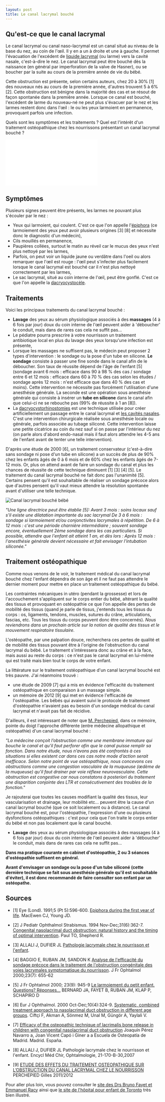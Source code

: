 ```yaml
---
layout: post
title: Le canal lacrymal bouché
---
```


## Qu'est-ce que le canal lacrymal

Le canal lacrymal ou canal naso-lacrymal est un canal situé au niveau de la base du nez, au coin de l'œil.
Il y en a un à droite et une à gauche.
Il permet l'évacuation de l'excédent de [liquide lacrymal](http://fr.wikipedia.org/wiki/Liquide_lacrymal) (ou larme) vers la cavité nasale, c'est-à-dire le nez.
Le canal lacrymal peut être bouché dès la naissance (en général par imperforation de la valve de Hasner),
ou se boucher par la suite au cours de la première année de vie du bébé.

Cette obstruction est présente, selon certains auteurs, chez 20 à 30% [1] des nouveaux nés au cours de la première année, d'autres trouvent 5 à 6% [2].
Cette obstruction est bénigne dans la majorité des cas et se résout de façon spontanée dans la première année.
Lorsque ce canal est bouché, l'excédent de larme du nouveau-né ne peut plus s'évacuer par le nez et les larmes restent donc dans l'œil :
le ou les yeux larmoient en permanence, provoquant parfois une infection.

Quels sont les symptômes et les traitements ? Quel est l'intérêt d'un traitement ostéopathique chez les nourrissons présentant un canal lacrymal bouché ?

<div class="responsive-iframe">
  <iframe src="//www.youtube.com/embed/VJo5z11rUYQ" frameborder="0" allowfullscreen></iframe>
</div>

## Symptômes

Plusieurs signes peuvent être présents, les larmes ne pouvant plus s'écouler par le nez :

- Yeux qui larmoient, qui coulent.
  C'est ce que l'on appelle l'[épiphora](http://www.larousse.fr/dictionnaires/francais/%C3%A9piphora/30485) (ce larmoiement des yeux peut avoir plusieurs origines [3] [8] et nécessite donc le diagnostic d'un médecin),
- Cils mouillés en permanence,
- Paupières collées, surtout le matin au réveil car le mucus des yeux n'est plus nettoyé par les larmes,
- Parfois, on peut voir un liquide jaune ou verdâtre dans l'oeil ou alors remarquer que l'œil  est rouge : l'œil peut s'infecter plus facilement lorsque le canal lacrymal est bouché  car il n'est plus nettoyé correctement par les larmes,
- Le sac lacrymal, situé au coin interne de l'œil, peut être gonflé. C'est ce que l'on appelle la [dacryocystocèle](http://fr.wikipedia.org/wiki/Dacryocystoc%C3%A8le).

## Traitements

Voici les principaux traitements du canal lacrymal bouché :

- **Lavage** des yeux au sérum physiologique associés à des **massages** (4 à 6 fois par jour) doux du coin interne de l'œil peuvent aider à 'déboucher' le conduit,
  mais dans de rares cas cela ne suffit pas...
- Le pédiatre pourra prescrire à votre nourrisson un traitement antibiotique local en plus du lavage des yeux lorsqu'une infection est présente,
- Lorsque les massages ne suffisent pas, le médecin peut proposer 2 types d'intervention : le sondage ou la pose d'un tube en silicone.
  **Le sondage** consiste à passer une fine sonde dans le canal afin de le déboucher.
  Son taux de réussite dépend de l'âge de l'enfant [5]
  (sondage avant 6 mois : efficace dans  90 à 98 % des cas / sondage entre 6 et 12 mois : efficace dans 60 à 70 % des cas selon les études / sondage après 12 mois : n'est efficace que dans 40 % des cas et moins).
  Cette intervention ne nécessite pas forcément l'utilisation d'une anesthésie générale.
  La seconde est une opération sous anesthésie générale qui consiste à insérer un **tube en silicone** dans le canal afin que celui-ci ne se rebouche pas
  (99% de réussite à 1 an [8]).
- La [dacryocystorhinostomies](http://www.voies-lacrymales.com/52+dacryocystorhinostomie-par-voie-externe.html) est une technique utilisée pour créer artificiellement un passage entre le canal lacrymal et [les cavités nasales](http://fr.wikipedia.org/wiki/Cavit%C3%A9_nasale).
  C'est une intervention chirurgicale réalisée sous anesthésie locale ou générale, parfois associée au tubage siliconé.
  Cette intervention laisse une petite cicatrice au coin du nez sauf si on passe par l'intérieur du nez
  (on parle alors d'abord endo-nasal mais il faut alors attendre les 4-5 ans de l'enfant avant de tenter une telle intervention).

D'après une étude de 2000 [6], un traitement conservateur (c'est-à-dire sans sondage ni pose d'un tube en silicone) a un succès de plus de 90% chez les enfants âgés de 0 à 6 mois et de 60% ​​chez les enfants âgés de 7-12 mois.
Or, plus on attend avant de faire un sondage du canal et plus les chances de réussite de cette technique diminuent [1] [3] [4] [5].
Le traitement du canal lacrymal bouché ne fait donc pas l'unanimité [5].
Certains pensent qu'il est souhaitable de réaliser un sondage précoce alors que d'autres pensent qu'il vaut mieux attendre la résolution spontanée avant d'utiliser une telle technique.

![Canal lacrymal bouché bébé](/assets/2014-08-17/Canal-lacrymal-bouche-bebe.png)

*"Une ligne directrice peut être établie [5]:
Avant 3 mois : soins locaux sauf s'il existe une dilatation importante du sac lacrymal
De 3 à 6 mois : sondage si larmoiement et/ou conjonctivites lacrymales à répétition.
De 6 à 12 mois : c'est une période charnière intermédiaire ; souvent sondage encore, éventuellement 2ème sondage dans les cas particuliers. Si possible, attendre que l'enfant ait atteint 1 an, et dès lors :
Après 12 mois : l'anesthésie générale devient nécessaire et fait envisager l'intubation siliconée."*


## Traitement ostéopathique

Comme nous venons de le voir, le traitement médical du canal lacrymal bouché chez l'enfant dépendra de son âge et il ne faut pas attendre le dernier moment pour mettre en place un traitement ostéopathique du bébé. 

Les contraintes mécaniques in utéro (pendant la grossesse) et lors de l'accouchement s'appliquent sur le corps entier du bébé,
altérant la qualité des tissus et provoquant en ostéopathie ce que l'on appelle des pertes de mobilité des tissus
(quand je parle de tissus, j'entends tous les tissus du corps : os, ligaments, tendons, muscles, sutures du crâne, articulations, fascias, etc.
Tous les tissus du corps peuvent donc être concernés).
*Nous reviendrons dans un prochain article sur la notion de qualité des tissus et le mouvement respiratoire tissulaire.*

L'ostéopathe, par une palpation douce, recherchera ces pertes de qualité et de mobilité des tissus pouvant être à l'origine de l'obstruction du canal lacrymal du bébé. 
Le traitement s'intéressera donc au crâne et à la face, mais aussi au reste du corps : ce n'est pas le canal lacrymal en lui-même qui est traité mais bien tout le corps de votre enfant.

La littérature sur le traitement ostéopathique d'un canal lacrymal bouché est très pauvre. J'ai néanmoins trouvé :

- une étude de 2009 [7] qui a mis en évidence l'efficacité du traitement ostéopathique en comparaison à un massage simple.
- un mémoire de 2012 [9] qui met en évidence l'efficacité de l'ostéopathie.
  Les bébés qui avaient suivi le protocole de traitement d'ostéopathie n'avaient pas eu besoin d'un sondage médical du canal lacrymal et n'avait pas fait de récidive.

D'ailleurs, il est intéressant de noter que [M. Perchepied](http://www.bretagne-osteopathie.com/pdf/Memoire_PERCHEPIED_Gilles.pdf), dans ce mémoire, pointe du doigt l'approche différente (entre médecine allopathique et ostéopathie) d'un canal lacrymal bouché :

*"La médecine conçoit l’obstruction comme une membrane immature qui bouche le canal et qu’il faut perforer afin que le canal puisse remplir sa fonction.
Dans notre étude, nous n’avons pas été confrontés à ces situations si elles existent car dans ces cas notre mode d’action serait inefficace.
Selon notre point de vue ostéopathique, nous concevons ces obstructions comme une congestion vasculaire de la muqueuse (œdème de la muqueuse) qu’il faut drainer par voie réflexe neurovasculaire.
Cette obstruction est congestive car nous constatons à posteriori du traitement une disparition conjointe des LTR et consécutivement des troubles de la fonction."*

Je rajouterai que toutes les causes modifiant la qualité des tissus, leur vascularisation et drainage, leur mobilité etc...
peuvent être la cause d'un canal lacrymal bouché (que ce soit localement ou à distance).
Le canal lacrymal bouché est, pour l'ostéopathie, l'expression d'une ou plusieurs dysfonctions ostéopathiques :
c'est pour cela que l'on traite le corps entier du bébé et non pas localement que le canal bouché.


- **Lavage** des yeux au sérum physiologique associés à des massages (4 à 6 fois par jour) doux du coin interne de l'œil peuvent aider à 'déboucher' le conduit, mais dans de rares cas cela ne suffit pas...

**Dans ma pratique courante en cabinet d'ostéopathie, 2 ou 3 séances d'ostéopathie suffisent en général.**

**Avant d'envisager un sondage ou la pose d'un tube siliconé (cette dernière technique se fait sous anesthésie générale qu'il est souhaitable d'éviter),
il est donc recommandé de faire consulter son enfant par un ostéopathe.**

## Sources

- [1] Eye (Lond). 1991;5 (Pt 5):596-600.
  [Epiphora during the first year of life](http://www.nature.com/eye/journal/v5/n5/pdf/eye1991103a.pdf).
  MacEwen CJ, Young JD.

- [2] J Pediatr Ophthalmol Strabismus. 1994 Nov-Dec;31(6):362-7.
  [Congenital nasolacrimal duct obstruction: natural history and the timing of optimal intervention](http://www.ncbi.nlm.nih.gov/pubmed/7714699).
  Paul TO, Shepherd R.

- [3] ALLALI J, DUFIER JL
  [Pathologie lacrymale chez le nourrisson et l'enfant](http://www.em-consulte.com/article/64099/pathologie-lacrymale-chez-le-nourrisson-et-l-enfan).

- [4] BAGGIO E, RUBAN JM, SANDON K
  [Analyse de l'efficacité du sondage précoce dans le traitement de l'obstruction congénitale des voies lacrymales symptomatique du nourrisson](http://www.em-consulte.com/en/article/111439).
  J Fr Ophtalmol 2000;23(7): 655-62

- [5] J Fr Ophtalmol 2000; 23(9): 945-9
  [Le larmoiement du petit enfant. Questions? Réponses...](http://www.em-consulte.com/en/article/111487)
  BERNARD JA, FAYET B, RUBAN JM, KLAP P, SCHAPIRO D

- [6] Eur J Ophthalmol. 2000 Oct-Dec;10(4):324-9.
  [Systematic, combined treatment approach to nasolacrimal duct obstruction in different age groups](http://medlib.yu.ac.kr/eur_j_oph/ejo_pdf/684.pdf).
  Ciftçi F, Akman A, Sönmez M, Unal M, Güngör A, Yaylali V.

- [7] [Efficacy of the osteopathic technique of lacrimalis bone release in children with congenital nasolacrimal duct obstruction](http://zl.elsevier.es/es/revista/osteopatia-cientifica-281/eficacia-tecnica-osteopatica-liberacion-hueso-lagrimal-obstruccion-13146760-originales-2009)
  Joaquín Pérez Navarro a, Joan Vicent Capó i Giner a
  a Escuela de Osteopatía de Madrid. Madrid. España.

- [8] ALLALI J, DUFIER JL
  Pathologie lacrymale chez le nourrisson et l'enfant.
  Encycl Méd Chir, Ophtalmologie, 21-170-B-30,2007

- [9] [ETUDE DES EFFETS DU TRAITEMENT OSTEOPATHIQUE SUR L’OBSTRUCTION DU CANAL LACRYMAL CHEZ LE NOURRISSON](http://www.bretagne-osteopathie.com/pdf/Memoire_PERCHEPIED_Gilles.pdf)
  PERCHEPIED Gilles 2011/2012

Pour aller plus loin, vous pouvez consulter le [site des Drs Bruno Fayet et Emmanuel Racy](http://www.voies-lacrymales.com/62+nourrisson-et-petit-enfant.html)
ainsi que [le site de l'hôpital pour enfant de Toronto](http://www.aboutkidshealth.ca/Fr/HealthAZ/ConditionsandDiseases/EyeDisorders/Pages/Blocked-Tear-Ducts.aspx) très bien illustré.
